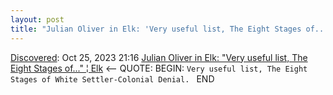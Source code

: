 ```yaml
---
layout: post
title: "Julian Oliver in Elk: 'Very useful list, The Eight Stages of...' | Elk"
---
```

[Discovered](http://rolandtanglao.com/2020/07/29/p1-blogthis-checkvist-list-links-to-blog/): Oct 25, 2023 21:16  [Julian Oliver in Elk: "Very useful list, The Eight Stages of..." ¦ Elk](https://elk.zone/devdilettante.com/@JulianOliver@mastodon.social/111257885891838726) <-- QUOTE: BEGIN: `Very useful list, The Eight Stages of White Settler-Colonial Denial. ` END

